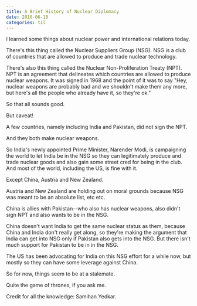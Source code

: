 ```yaml
---
title: A Brief History of Nuclear Diplomacy
date: 2016-06-10
categories: til
---
```


I learned some things about nuclear power and international relations today.

There's this thing called the Nuclear Suppliers Group (NSG). NSG is a club of
countries that are allowed to produce and trade nuclear technology.

There's also this thing called the Nuclear Non-Proliferation Treaty (NPT). NPT
is an agreement that delineates which countries are allowed to produce
nuclear weapons. It was signed in 1968 and the point of it was to say "Hey,
nuclear weapons are probably bad and we shouldn't make them any more, but here's
all the people who already have it, so they're ok."

So that all sounds good.

But caveat!

A few countries, namely including India and Pakistan, did not sign the NPT.

And they both make nuclear weapons.

So India's newly appointed Prime Minister, Narender Modi, is campaigning
the world to let India be in the NSG so they can legitimately produce
and trade nuclear goods and also gain some street cred for being in the
club. And most of the world, including the US, is fine with it.

Except China, Austria and New Zealand.

Austria and New Zealand are holding out on moral grounds because NSG
was meant to be an absolute list, etc etc.

China is allies with Pakistan--who also has nuclear weapons, also didn't
sign NPT and also wants to be in the NSG.

China doesn't want India to get the same nuclear status as them, because
China and India don't really get along, so they're making the argument
that India can get into NSG only if Pakistan also gets into the NSG.
But there isn't much support for Pakistan to be in in the NSG.

The US has been advocating for India on this NSG effort for a while
now, but mostly so they can have some leverage against China.

So for now, things seem to be at a stalemate.

Quite the game of thrones, if you ask me.

Credit for all the knowledge: Samihan Yedkar.
